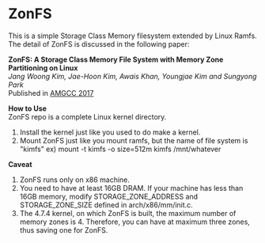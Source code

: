 # ZonFS
This is a simple Storage Class Memory filesystem extended by Linux Ramfs.
The detail of ZonFS is discussed in the following paper:

**ZonFS: A Storage Class Memory File System with Memory Zone Partitioning on Linux** 
<br>
*Jang Woong Kim, Jae-Hoon Kim, Awais Khan, Youngjae Kim and Sungyong Park*<br>
Published in [AMGCC 2017][AMGCC]

**How to Use**
<br>
ZonFS repo is a complete Linux kernel directory.
1) Install the kernel just like you used to do make a kernel.
2) Mount ZonFS just like you mount ramfs, but the name of file system is "kimfs"
ex) mount -t kimfs -o size=512m kimfs /mnt/whatever

**Caveat**
1) ZonFS runs only on x86 machine.
2) You need to have at least 16GB DRAM.
If your machine has less than 16GB memory, modify STORAGE_ZONE_ADDRESS and STORAGE_ZONE_SIZE
defined in arch/x86/mm/init.c.
3) The 4.7.4 kernel, on which ZonFS is built, the maximum number of memory zones is 4.
Therefore, you can have at maximum three zones, thus saving one for ZonFS.

[AMGCC]: http://htcaas.kisti.re.kr/wiki/index.php/AMGCC17
